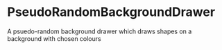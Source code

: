 # PseudoRandomBackgroundDrawer
A psuedo-random background drawer which draws shapes on a background with chosen colours
